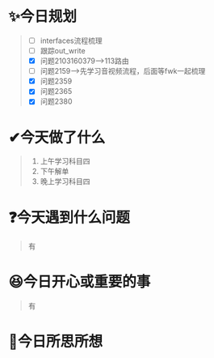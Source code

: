 # ✨今日规划

> - [ ] interfaces流程梳理
> - [ ] 跟踪out_write
> - [X] 问题2103160379-->113路由
> - [ ] 问题2159-->先学习音视频流程，后面等fwk一起梳理
> - [X] 问题2359
> - [X] 问题2365
> - [X] 问题2380

# ✔今天做了什么

> 1. 上午学习科目四
> 2. 下午解单
> 3. 晚上学习科目四

# ❓今天遇到什么问题

> 有

# 😆今日开心或重要的事

> 有

# 🤔今日所思所想
